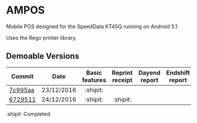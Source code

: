 # AMPOS
Mobile POS designed for the SpeedData KT45Q running on Android 5.1.

Uses the Rego printer library. 

## Demoable Versions 

| Commit        | Date           | Basic features | Reprint receipt | Dayend report | Endshift report | 
| ------------- |:-------------:|:-----:|:-----:|:-----:|:-----:|
| [7c995aa](https://github.com/ShadAhm/AMPOS/commit/7bb634685ea090f31f51fda3983c4c699a744787)      | 23/12/2016 | :shipit: | | | |
| [6729511](https://github.com/ShadAhm/AMPOS/commit/6729511078ffc6bd91e04817b302fc8cfc31414d) | 24/12/2016 | :shipit: | :shipit: | | 

:shipit:  Completed
